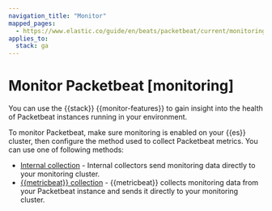 ```yaml
---
navigation_title: "Monitor"
mapped_pages:
  - https://www.elastic.co/guide/en/beats/packetbeat/current/monitoring.html
applies_to:
  stack: ga
---
```


# Monitor Packetbeat [monitoring]


You can use the {{stack}} {{monitor-features}} to gain insight into the health of Packetbeat instances running in your environment.

To monitor Packetbeat, make sure monitoring is enabled on your {{es}} cluster, then configure the method used to collect Packetbeat metrics. You can use one of following methods:

* [Internal collection](/reference/packetbeat/monitoring-internal-collection.md) - Internal collectors send monitoring data directly to your monitoring cluster.
* [{{metricbeat}} collection](/reference/packetbeat/monitoring-metricbeat-collection.md) - {{metricbeat}} collects monitoring data from your Packetbeat instance and sends it directly to your monitoring cluster.

